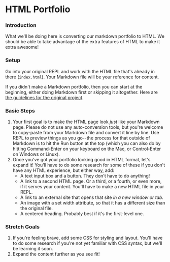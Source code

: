 # HTML Portfolio

### Introduction

What we'll be doing here is converting our markdown portfolio to HTML. We should be able to take advantage of the extra features of HTML to make it extra awesome!

### Setup

Go into your original REPL and work with the HTML file that's already in there (`index.html`). Your Markdown file will be your reference for content.

If you didn't make a Markdown portfolio, then you can start at the beginning, either doing Markdown first or skipping it altogether. Here are [the guidelines for the original project](https://github.com/ci-wdi-900/markdown-portfolio).

### Basic Steps

1. Your first goal is to make the HTML page look _just_ like your Markdown page. Please do not use any auto-conversion tools, but you're welcome to copy-paste from your Markdown file and convert it line by line. Use REPL to preview things as you go--the process for that outside of Markdown is to hit the Run button at the top (which you can also do by hitting Command-Enter on your keyboard on the Mac, or Control-Enter on Windows or Linux).
2. Once you've got your portfolio looking good in HTML format, let's expand it! You'll have to do some research for some of these if you don't have any HTML experience, but either way, add:
   - A text input box and a button. They don't have to do anything!
   - A link to a second HTML page. Or a third, or a fourth, or even more, if it serves your content. You'll have to make a new HTML file in your REPL.
   - A link to an external site that opens that site _in a new window or tab_.
   - An image with a set width attribute, so that it has a different size than the original file.
   - A centered heading. Probably best if it's the first-level one.

### Stretch Goals

1. If you're feeling brave, add some CSS for styling and layout. You'll have to do some research if you're not yet familiar with CSS syntax, but we'll be learning it soon.
2. Expand the content further as you see fit!
